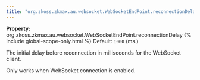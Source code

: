 ```yaml
---
title: "org.zkoss.zkmax.au.websocket.WebSocketEndPoint.reconnectionDelay"
---
```


**Property:**
org.zkoss.zkmax.au.websocket.WebSocketEndPoint.reconnectionDelay
{% include global-scope-only.html %}
Default:  `1000` (ms.)

The initial delay before reconnection in milliseconds for the WebSocket
client.

Only works when WebSocket connection is enabled.
